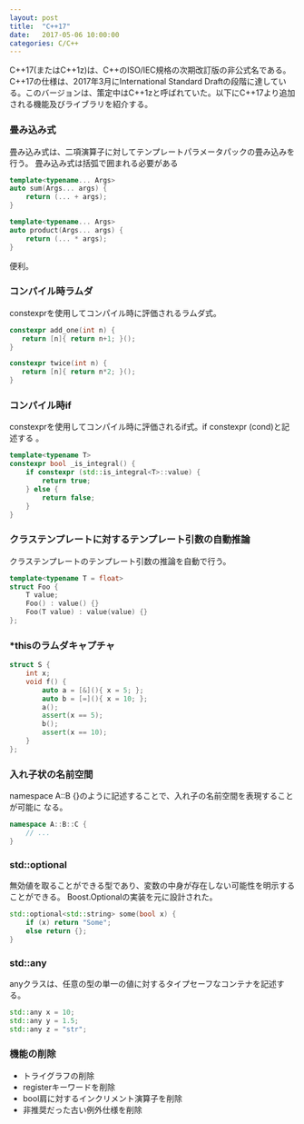 ```yaml
---
layout: post
title:  "C++17"
date:   2017-05-06 10:00:00
categories: C/C++
---
```


C++17(またはC++1z)は、C++のISO/IEC規格の次期改訂版の非公式名である。C++17の仕様は、2017年3月にInternational Standard Draftの段階に達している。このバージョンは、策定中はC++1zと呼ばれていた。以下にC++17より追加される機能及びライブラリを紹介する。

### 畳み込み式
畳み込み式は、二項演算子に対してテンプレートパラメータパックの畳み込みを行う。
畳み込み式は括弧で囲まれる必要がある

```cpp
template<typename... Args>
auto sum(Args... args) {
    return (... + args);
}

template<typename... Args>
auto product(Args... args) {
    return (... * args);
}
```
便利。

### コンパイル時ラムダ
constexprを使用してコンパイル時に評価されるラムダ式。

 ```cpp
constexpr add_one(int n) {
    return [n]{ return n+1; }();
}

constexpr twice(int n) {
    return [n]{ return n*2; }();
}
```

### コンパイル時if
constexprを使用してコンパイル時に評価されるif式。if constexpr (cond)と記述する
。

```cpp
template<typename T>
constexpr bool _is_integral() {
    if constexpr (std::is_integral<T>::value) {
        return true;
    } else {
        return false;
    }
}
```

### クラステンプレートに対するテンプレート引数の自動推論
クラステンプレートのテンプレート引数の推論を自動で行う。

```cpp
template<typename T = float>
struct Foo {
    T value;
    Foo() : value() {}
    Foo(T value) : value(value) {}
};
```

### *thisのラムダキャプチャ

```cpp
struct S {
    int x;
    void f() {
        auto a = [&](){ x = 5; };
        auto b = [=](){ x = 10; };
        a();
        assert(x == 5);
        b();
        assert(x == 10);
    }
};
```

### 入れ子状の名前空間
namespace A::B {}のように記述することで、入れ子の名前空間を表現することが可能に
なる。

```cpp
namespace A::B::C {
    // ...
}
```

### std::optional
無効値を取ることができる型であり、変数の中身が存在しない可能性を明示することができる。
Boost.Optionalの実装を元に設計された。

```cpp
std::optional<std::string> some(bool x) {
    if (x) return "Some";
    else return {};
}
```

### std::any
anyクラスは、任意の型の単一の値に対するタイプセーフなコンテナを記述する。

```cpp
std::any x = 10;
std::any y = 1.5;
std::any z = "str";
```

### 機能の削除
* トライグラフの削除
* registerキーワードを削除
* bool肩に対するインクリメント演算子を削除
* 非推奨だった古い例外仕様を削除
